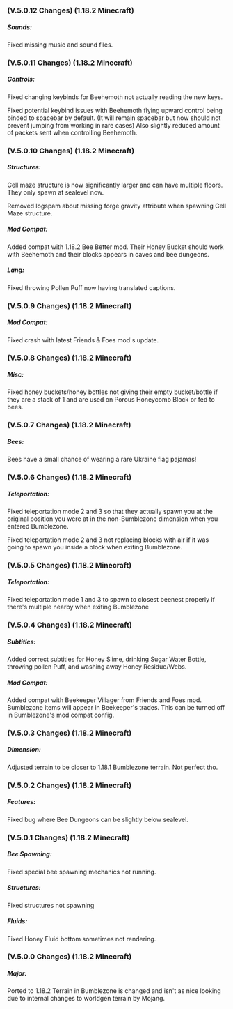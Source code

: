 ### **(V.5.0.12 Changes) (1.18.2 Minecraft)**

##### Sounds:
Fixed missing music and sound files.


### **(V.5.0.11 Changes) (1.18.2 Minecraft)**

##### Controls:
Fixed changing keybinds for Beehemoth not actually reading the new keys.

Fixed potential keybind issues with Beehemoth flying upward control being binded to spacebar by default.
 (It will remain spacebar but now should not prevent jumping from working in rare cases)
 Also slightly reduced amount of packets sent when controlling Beehemoth.


### **(V.5.0.10 Changes) (1.18.2 Minecraft)**

##### Structures:
Cell maze structure is now significantly larger and can have multiple floors. They only spawn at sealevel now.

Removed logspam about missing forge gravity attribute when spawning Cell Maze structure.

##### Mod Compat:
Added compat with 1.18.2 Bee Better mod. Their Honey Bucket should work with Beehemoth and their blocks appears in caves and bee dungeons.

##### Lang:
Fixed throwing Pollen Puff now having translated captions.


### **(V.5.0.9 Changes) (1.18.2 Minecraft)**

##### Mod Compat:
Fixed crash with latest Friends & Foes mod's update.


### **(V.5.0.8 Changes) (1.18.2 Minecraft)**

##### Misc:
Fixed honey buckets/honey bottles not giving their empty bucket/bottle if they are a stack of 1 and are used on Porous Honeycomb Block or fed to bees.


### **(V.5.0.7 Changes) (1.18.2 Minecraft)**

##### Bees:
Bees have a small chance of wearing a rare Ukraine flag pajamas!


### **(V.5.0.6 Changes) (1.18.2 Minecraft)**

##### Teleportation:
Fixed teleportation mode 2 and 3 so that they actually spawn you at the original position you were at in the non-Bumblezone dimension when you entered Bumblezone.

Fixed teleportation mode 2 and 3 not replacing blocks with air if it was going to spawn you inside a block when exiting Bumblezone.


### **(V.5.0.5 Changes) (1.18.2 Minecraft)**

##### Teleportation:
Fixed teleportation mode 1 and 3 to spawn to closest beenest properly if there's multiple nearby when exiting Bumblezone


### **(V.5.0.4 Changes) (1.18.2 Minecraft)**

##### Subtitles:
Added correct subtitles for Honey Slime, drinking Sugar Water Bottle, throwing pollen Puff, and washing away Honey Residue/Webs.

##### Mod Compat:
Added compat with Beekeeper Villager from Friends and Foes mod.
 Bumblezone items will appear in Beekeeper's trades. This can be turned off in Bumblezone's mod compat config.


### **(V.5.0.3 Changes) (1.18.2 Minecraft)**

##### Dimension:
Adjusted terrain to be closer to 1.18.1 Bumblezone terrain. Not perfect tho.


### **(V.5.0.2 Changes) (1.18.2 Minecraft)**

##### Features:
Fixed bug where Bee Dungeons can be slightly below sealevel.


### **(V.5.0.1 Changes) (1.18.2 Minecraft)**

##### Bee Spawning:
Fixed special bee spawning mechanics not running.

##### Structures:
Fixed structures not spawning

##### Fluids:
Fixed Honey Fluid bottom sometimes not rendering.


### **(V.5.0.0 Changes) (1.18.2 Minecraft)**

##### Major:
Ported to 1.18.2
Terrain in Bumblezone is changed and isn't as nice looking due to internal changes to worldgen terrain by Mojang.